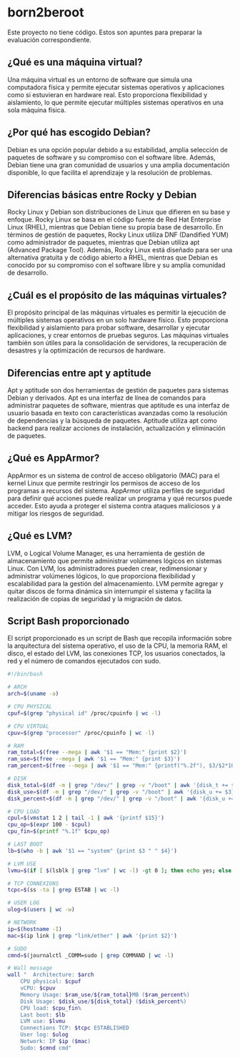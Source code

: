 # born2beroot

Este proyecto no tiene código. Estos son apuntes para preparar la evaluación correspondiente.

## ¿Qué es una máquina virtual?
Una máquina virtual es un entorno de software que simula una computadora física y permite ejecutar sistemas operativos y aplicaciones como si estuvieran en hardware real. Esto proporciona flexibilidad y aislamiento, lo que permite ejecutar múltiples sistemas operativos en una sola máquina física.

## ¿Por qué has escogido Debian?
Debian es una opción popular debido a su estabilidad, amplia selección de paquetes de software y su compromiso con el software libre. Además, Debian tiene una gran comunidad de usuarios y una amplia documentación disponible, lo que facilita el aprendizaje y la resolución de problemas.

## Diferencias básicas entre Rocky y Debian
Rocky Linux y Debian son distribuciones de Linux que difieren en su base y enfoque. Rocky Linux se basa en el código fuente de Red Hat Enterprise Linux (RHEL), mientras que Debian tiene su propia base de desarrollo. En términos de gestión de paquetes, Rocky Linux utiliza DNF (Dandified YUM) como administrador de paquetes, mientras que Debian utiliza apt (Advanced Package Tool). Además, Rocky Linux está diseñado para ser una alternativa gratuita y de código abierto a RHEL, mientras que Debian es conocido por su compromiso con el software libre y su amplia comunidad de desarrollo.

## ¿Cuál es el propósito de las máquinas virtuales?
El propósito principal de las máquinas virtuales es permitir la ejecución de múltiples sistemas operativos en un solo hardware físico. Esto proporciona flexibilidad y aislamiento para probar software, desarrollar y ejecutar aplicaciones, y crear entornos de pruebas seguros. Las máquinas virtuales también son útiles para la consolidación de servidores, la recuperación de desastres y la optimización de recursos de hardware.

## Diferencias entre apt y aptitude
Apt y aptitude son dos herramientas de gestión de paquetes para sistemas Debian y derivados. Apt es una interfaz de línea de comandos para administrar paquetes de software, mientras que aptitude es una interfaz de usuario basada en texto con características avanzadas como la resolución de dependencias y la búsqueda de paquetes. Aptitude utiliza apt como backend para realizar acciones de instalación, actualización y eliminación de paquetes.

## ¿Qué es AppArmor?
AppArmor es un sistema de control de acceso obligatorio (MAC) para el kernel Linux que permite restringir los permisos de acceso de los programas a recursos del sistema. AppArmor utiliza perfiles de seguridad para definir qué acciones puede realizar un programa y qué recursos puede acceder. Esto ayuda a proteger el sistema contra ataques maliciosos y a mitigar los riesgos de seguridad.

## ¿Qué es LVM?
LVM, o Logical Volume Manager, es una herramienta de gestión de almacenamiento que permite administrar volúmenes lógicos en sistemas Linux. Con LVM, los administradores pueden crear, redimensionar y administrar volúmenes lógicos, lo que proporciona flexibilidad y escalabilidad para la gestión del almacenamiento. LVM permite agregar y quitar discos de forma dinámica sin interrumpir el sistema y facilita la realización de copias de seguridad y la migración de datos.

## Script Bash proporcionado
El script proporcionado es un script de Bash que recopila información sobre la arquitectura del sistema operativo, el uso de la CPU, la memoria RAM, el disco, el estado del LVM, las conexiones TCP, los usuarios conectados, la red y el número de comandos ejecutados con sudo.

```bash
#!/bin/bash

# ARCH
arch=$(uname -a)

# CPU PHYSICAL
cpuf=$(grep "physical id" /proc/cpuinfo | wc -l)

# CPU VIRTUAL
cpuv=$(grep "processor" /proc/cpuinfo | wc -l)

# RAM
ram_total=$(free --mega | awk '$1 == "Mem:" {print $2}')
ram_use=$(free --mega | awk '$1 == "Mem:" {print $3}')
ram_percent=$(free --mega | awk '$1 == "Mem:" {printf("%.2f"), $3/$2*100}')

# DISK
disk_total=$(df -m | grep "/dev/" | grep -v "/boot" | awk '{disk_t += $2} END {printf ("%.1fGb\n"), disk_t/1024}')
disk_use=$(df -m | grep "/dev/" | grep -v "/boot" | awk '{disk_u += $3} END {print disk_u}')
disk_percent=$(df -m | grep "/dev/" | grep -v "/boot" | awk '{disk_u += $3} {disk_t+= $2} END {printf("%d"), disk_u/disk_t*100}')

# CPU LOAD
cpul=$(vmstat 1 2 | tail -1 | awk '{printf $15}')
cpu_op=$(expr 100 - $cpul)
cpu_fin=$(printf "%.1f" $cpu_op)

# LAST BOOT
lb=$(who -b | awk '$1 == "system" {print $3 " " $4}')

# LVM USE
lvmu=$(if [ $(lsblk | grep "lvm" | wc -l) -gt 0 ]; then echo yes; else echo no; fi)

# TCP CONNEXIONS
tcpc=$(ss -ta | grep ESTAB | wc -l)

# USER LOG
ulog=$(users | wc -w)

# NETWORK
ip=$(hostname -I)
mac=$(ip link | grep "link/ether" | awk '{print $2}')

# SUDO
cmnd=$(journalctl _COMM=sudo | grep COMMAND | wc -l)

# Wall message
wall "	Architecture: $arch
	CPU physical: $cpuf
	vCPU: $cpuv
	Memory Usage: $ram_use/${ram_total}MB ($ram_percent%)
	Disk Usage: $disk_use/${disk_total} ($disk_percent%)
	CPU load: $cpu_fin%
	Last boot: $lb
	LVM use: $lvmu
	Connections TCP: $tcpc ESTABLISHED
	User log: $ulog
	Network: IP $ip ($mac)
	Sudo: $cmnd cmd"
